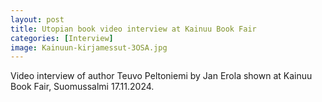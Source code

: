 ```yaml
---
layout: post
title: Utopian book video interview at Kainuu Book Fair
categories: [Interview]
image: Kainuun-kirjamessut-3OSA.jpg
---
```

Video interview of author Teuvo Peltoniemi by Jan Erola shown at Kainuu Book Fair, Suomussalmi 17.11.2024.  

